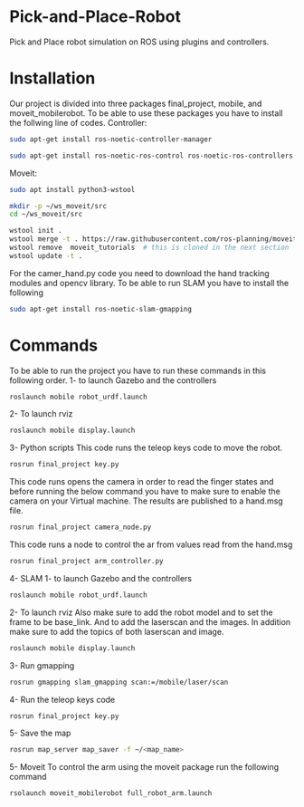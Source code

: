 # Pick-and-Place-Robot
Pick and Place robot simulation on ROS using plugins and controllers.

# Installation
Our project is divided into three packages final_project, mobile, and moveit_mobilerobot.
To be able to use these packages you have to install the follwing line of codes.
Controller:
```bash
sudo apt-get install ros-noetic-controller-manager
```
```bash
sudo apt-get install ros-noetic-ros-control ros-noetic-ros-controllers
```
Moveit:
```bash
sudo apt install python3-wstool
```
```bash
mkdir -p ~/ws_moveit/src
cd ~/ws_moveit/src

wstool init .
wstool merge -t . https://raw.githubusercontent.com/ros-planning/moveit/master/moveit.rosinstall
wstool remove  moveit_tutorials  # this is cloned in the next section
wstool update -t .
```
For the camer_hand.py code you need to download the hand tracking modules and opencv library.
To be able to run SLAM you have to install the following
```bash
sudo apt-get install ros-noetic-slam-gmapping
```

# Commands

To be able to run the project you have to run these commands in this following order.
1- to launch Gazebo and the controllers
```bash
roslaunch mobile robot_urdf.launch
```
2- To launch rviz
```bash
roslaunch mobile display.launch
```
3- Python scripts
This code runs the teleop keys code to move the robot.
```bash
rosrun final_project key.py
```
This code runs opens the camera in order to read the finger states and before running the below command you have to make sure to enable the camera on your Virtual machine. The results are published to a hand.msg file.
```bash
rosrun final_project camera_node.py
```
This code runs a node to control the ar from values read from the hand.msg
```bash
rosrun final_project arm_controller.py
```
4- SLAM
1- to launch Gazebo and the controllers
```bash
roslaunch mobile robot_urdf.launch
```
2- To launch rviz
Also make sure to add the robot model and to set the frame to be base_link. And to add the laserscan and the images. In addition make sure to add the topics of both laserscan and image. 
```bash
roslaunch mobile display.launch
```
3- Run gmapping 
```bash
rosrun gmapping slam_gmapping scan:=/mobile/laser/scan
```
4- Run the teleop keys code
```bash
rosrun final_project key.py
```
5- Save the map
```bash
rosrun map_server map_saver -f ~/<map_name>
```
5- Moveit
To control the arm using the moveit package run the following command
```bash
rsolaunch moveit_mobilerobot full_robot_arm.launch
```

